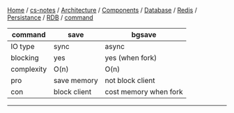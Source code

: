[Home](https://mengxianbin.github.io) /
[cs-notes](https://mengxianbin.github.io/cs-notes/site) /
[Architecture](https://mengxianbin.github.io/cs-notes/site/Architecture) /
[Components](https://mengxianbin.github.io/cs-notes/site/Architecture/Components) /
[Database](https://mengxianbin.github.io/cs-notes/site/Architecture/Components/Database) /
[Redis](https://mengxianbin.github.io/cs-notes/site/Architecture/Components/Database/Redis) /
[Persistance](https://mengxianbin.github.io/cs-notes/site/Architecture/Components/Database/Redis/Persistance) /
[RDB](https://mengxianbin.github.io/cs-notes/site/Architecture/Components/Database/Redis/Persistance/RDB) /
[command](https://mengxianbin.github.io/cs-notes/site/Architecture/Components/Database/Redis/Persistance/RDB/command)

| command    | save         | bgsave                |
|------------|--------------|-----------------------|
| IO type    | sync         | async                 |
| blocking   | yes          | yes (when fork)       |
| complexity | O(n)         | O(n)                  |
| pro        | save memory  | not block client      |
| con        | block client | cost memory when fork |

---
